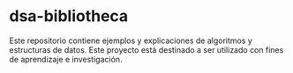# dsa-bibliotheca
Este repositorio contiene ejemplos y explicaciones de algoritmos y estructuras de datos. Este proyecto está destinado a ser utilizado con fines de aprendizaje e investigación.
